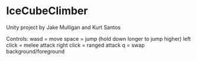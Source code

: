 # IceCubeClimber

Unity project by Jake Mulligan and Kurt Santos

Controls:
wasd = move
space = jump (hold down longer to jump higher)
left click = melee attack
right click = ranged attack
q = swap background/foreground
